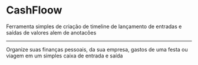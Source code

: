 # CashFloow
Ferramenta simples de criação de timeline de lançamento de entradas e saídas de valores alem de anotacões


----------------
Organize suas finanças pessoais, da sua empresa, gastos de uma festa ou viagem em um simples caixa de entrada e saída
